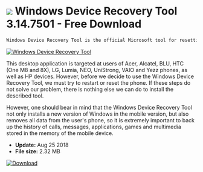 # ![](https://cdn.softexe.net/static/icon/8/windows-device-recovery-tool-9875.png) Windows Device Recovery Tool 3.14.7501 - Free Download

```sh
Windows Device Recovery Tool is the official Microsoft tool for resetting and recovering software on phones with the Windows Phone 8 operating system or newer.
```
[![Windows Device Recovery Tool](https://gallery.dpcdn.pl/imgc/Tools/84356/g_-_420x350_1.5_-_x76bb775d-fb62-4683-9a13-371abfa6755f.jpg)](https://softexe.net/win/hobbies-lifestyle/mobile/windows-device-recovery-tool:ahge.html)

This desktop application is targeted at users of Acer, Alcatel, BLU, HTC (One M8 and 8X), LG, Lumia, NEO, UniStrong, VAIO and Yezz phones, as well as HP devices. However, before we decide to use the Windows Device Recovery Tool, we must try to restart or reset the phone. If these steps do not solve our problem, there is nothing else we can do to install the described tool.
 
 However, one should bear in mind that the Windows Device Recovery Tool not only installs a new version of Windows in the mobile version, but also removes all data from the user's phone, so it is extremely important to back up the history of calls, messages, applications, games and multimedia stored in the memory of the mobile device.


- **Update:** Aug 25 2018
- **File size:** 2.32 MB

[![Download](https://cdn.softexe.net/static/img/download.png)](https://softexe.net/win/hobbies-lifestyle/mobile/windows-device-recovery-tool:ahge.html)

